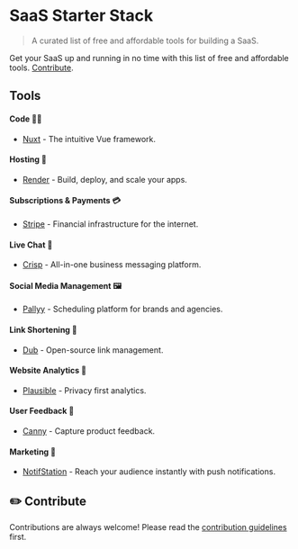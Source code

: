 # SaaS Starter Stack
> A curated list of free and affordable tools for building a SaaS.

Get your SaaS up and running in no time with this list of free and affordable tools. [Contribute](https://github.com/timb-103/saas-starter-stack?tab=readme-ov-file#%EF%B8%8F-contribute).

## Tools

#### Code 👨‍💻
- [Nuxt](https://nuxt.com) - The intuitive Vue framework.

#### Hosting 💾
- [Render](https://render.com) - Build, deploy, and scale your apps.

#### Subscriptions & Payments 💳
- [Stripe](https://stripe.com) - Financial infrastructure for the internet.

#### Live Chat 💬
- [Crisp](https://crisp.im) - All-in-one business messaging platform.

#### Social Media Management 🖼️
- [Pallyy](https://pallyy.com) - Scheduling platform for brands and agencies.

#### Link Shortening 🔗 
- [Dub](https://dub.co) - Open-source link management.

#### Website Analytics 📶
- [Plausible](https://plausible.io) - Privacy first analytics.

#### User Feedback 📢
- [Canny](https://canny.io) - Capture product feedback.

#### Marketing 🚀
- [NotifStation](https://notifstation.com) - Reach your audience instantly with push notifications.
  

## ✏️ Contribute
Contributions are always welcome!
Please read the [contribution guidelines](contributing.md) first.
